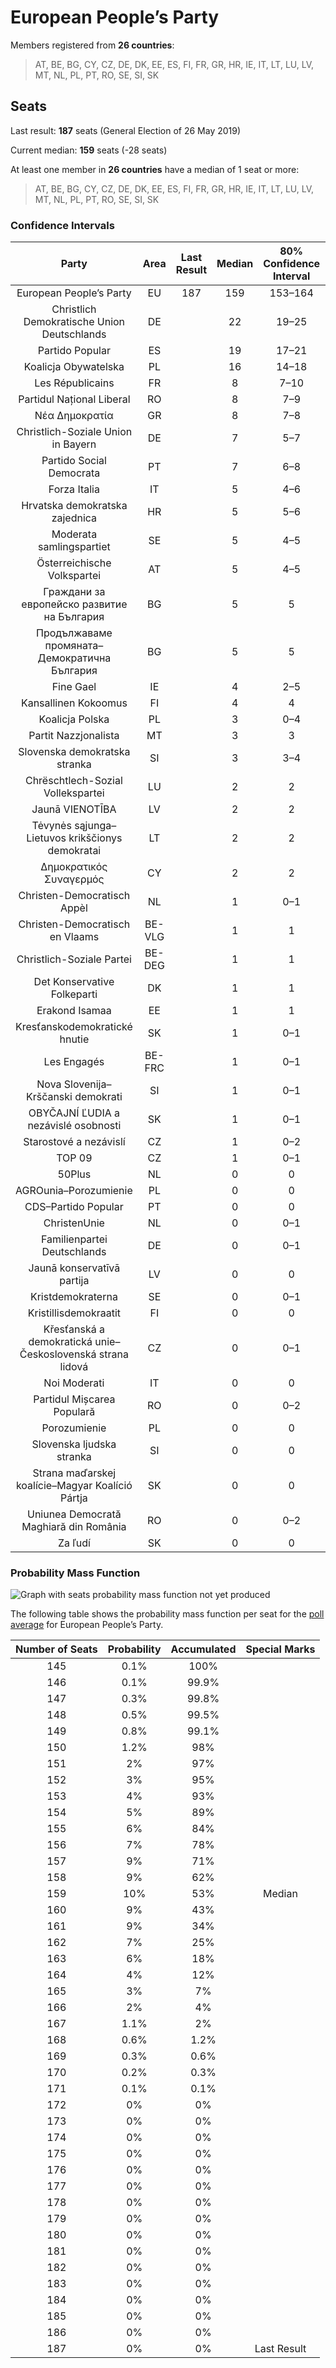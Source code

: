 # European People’s Party

Members registered from **26 countries**:

> AT, BE, BG, CY, CZ, DE, DK, EE, ES, FI, FR, GR, HR, IE, IT, LT, LU, LV, MT, NL, PL, PT, RO, SE, SI, SK

## Seats

Last result: **187** seats (General Election of 26 May 2019)

Current median: **159** seats (-28 seats)

At least one member in **26 countries** have a median of 1 seat or more:

> AT, BE, BG, CY, CZ, DE, DK, EE, ES, FI, FR, GR, HR, IE, IT, LT, LU, LV, MT, NL, PL, PT, RO, SE, SI, SK

### Confidence Intervals

| Party | Area | Last Result | Median | 80% Confidence Interval | 90% Confidence Interval | 95% Confidence Interval | 99% Confidence Interval |
|:-----:|:----:|:-----------:|:------:|:-----------------------:|:-----------------------:|:-----------------------:|:-----------------------:|
| European People’s Party | EU | 187 | 159 | 153–164 | 152–165 | 150–166 | 148–169 |
| Christlich Demokratische Union Deutschlands | DE | | 22 | 19–25 | 18–25 | 18–25 | 18–26 |
| Partido Popular | ES | | 19 | 17–21 | 16–21 | 16–22 | 15–23 |
| Koalicja Obywatelska | PL | | 16 | 14–18 | 13–18 | 13–19 | 13–19 |
| Les Républicains | FR | | 8 | 7–10 | 7–10 | 7–10 | 7–11 |
| Partidul Național Liberal | RO | | 8 | 7–9 | 7–9 | 7–9 | 6–9 |
| Νέα Δημοκρατία | GR | | 8 | 7–8 | 7–8 | 7–8 | 7–9 |
| Christlich-Soziale Union in Bayern | DE | | 7 | 5–7 | 5–8 | 5–10 | 5–10 |
| Partido Social Democrata | PT | | 7 | 6–8 | 6–8 | 6–8 | 5–8 |
| Forza Italia | IT | | 5 | 4–6 | 4–6 | 3–7 | 3–7 |
| Hrvatska demokratska zajednica | HR | | 5 | 5–6 | 5–6 | 4–6 | 4–6 |
| Moderata samlingspartiet | SE | | 5 | 4–5 | 4–5 | 4–5 | 4–5 |
| Österreichische Volkspartei | AT | | 5 | 4–5 | 4–5 | 4–5 | 4–6 |
| Граждани за европейско развитие на България | BG | | 5 | 5 | 5 | 5 | 5 |
| Продължаваме промяната–Демократична България | BG | | 5 | 5 | 5 | 5 | 5 |
| Fine Gael | IE | | 4 | 2–5 | 2–5 | 2–5 | 2–5 |
| Kansallinen Kokoomus | FI | | 4 | 4 | 4 | 4 | 4 |
| Koalicja Polska | PL | | 3 | 0–4 | 0–4 | 0–4 | 0–4 |
| Partit Nazzjonalista | MT | | 3 | 3 | 2–3 | 2–3 | 2–3 |
| Slovenska demokratska stranka | SI | | 3 | 3–4 | 3–4 | 3–4 | 3–4 |
| Chrëschtlech-Sozial Vollekspartei | LU | | 2 | 2 | 2–3 | 2–3 | 2–3 |
| Jaunā VIENOTĪBA | LV | | 2 | 2 | 2 | 2 | 2 |
| Tėvynės sąjunga–Lietuvos krikščionys demokratai | LT | | 2 | 2 | 2 | 2 | 1–2 |
| Δημοκρατικός Συναγερμός | CY | | 2 | 2 | 2 | 2 | 2 |
| Christen-Democratisch Appèl | NL | | 1 | 0–1 | 0–2 | 0–2 | 0–2 |
| Christen-Democratisch en Vlaams | BE-VLG | | 1 | 1 | 1–2 | 1–2 | 1–2 |
| Christlich-Soziale Partei | BE-DEG | | 1 | 1 | 1 | 1 | 1 |
| Det Konservative Folkeparti | DK | | 1 | 1 | 0–1 | 0–1 | 0–1 |
| Erakond Isamaa | EE | | 1 | 1 | 1 | 1 | 1 |
| Kresťanskodemokratické hnutie | SK | | 1 | 0–1 | 0–1 | 0–1 | 0–1 |
| Les Engagés | BE-FRC | | 1 | 0–1 | 0–1 | 0–1 | 0–1 |
| Nova Slovenija–Krščanski demokrati | SI | | 1 | 0–1 | 0–1 | 0–1 | 0–1 |
| OBYČAJNÍ ĽUDIA a nezávislé osobnosti | SK | | 1 | 0–1 | 0–1 | 0–1 | 0–1 |
| Starostové a nezávislí | CZ | | 1 | 0–2 | 0–2 | 0–2 | 0–3 |
| TOP 09 | CZ | | 1 | 0–1 | 0–1 | 0–2 | 0–2 |
| 50Plus | NL | | 0 | 0 | 0 | 0 | 0 |
| AGROunia–Porozumienie | PL | | 0 | 0 | 0 | 0 | 0 |
| CDS–Partido Popular | PT | | 0 | 0 | 0 | 0 | 0 |
| ChristenUnie | NL | | 0 | 0–1 | 0–1 | 0–1 | 0–1 |
| Familienpartei Deutschlands | DE | | 0 | 0–1 | 0–1 | 0–1 | 0–1 |
| Jaunā konservatīvā partija | LV | | 0 | 0 | 0 | 0 | 0 |
| Kristdemokraterna | SE | | 0 | 0–1 | 0–1 | 0–1 | 0–1 |
| Kristillisdemokraatit | FI | | 0 | 0 | 0 | 0 | 0 |
| Křesťanská a demokratická unie–Československá strana lidová | CZ | | 0 | 0–1 | 0–1 | 0–1 | 0–1 |
| Noi Moderati | IT | | 0 | 0 | 0 | 0 | 0 |
| Partidul Mișcarea Populară | RO | | 0 | 0–2 | 0–2 | 0–2 | 0–2 |
| Porozumienie | PL | | 0 | 0 | 0 | 0 | 0 |
| Slovenska ljudska stranka | SI | | 0 | 0 | 0 | 0 | 0 |
| Strana maďarskej koalície–Magyar Koalíció Pártja | SK | | 0 | 0 | 0 | 0–1 | 0–1 |
| Uniunea Democrată Maghiară din România | RO | | 0 | 0–2 | 0–2 | 0–2 | 0–2 |
| Za ľudí | SK | | 0 | 0 | 0 | 0 | 0 |

### Probability Mass Function

![Graph with seats probability mass function not yet produced](average-2023-05-31-seats-pmf-europeanpeople’sparty.png "Seats Probability Mass Function")

The following table shows the probability mass function per seat for the [poll average](average-2023-05-31.html) for European People’s Party.

| Number of Seats | Probability | Accumulated | Special Marks |
|:---------------:|:-----------:|:-----------:|:-------------:|
| 145 | 0.1% | 100% |  |
| 146 | 0.1% | 99.9% |  |
| 147 | 0.3% | 99.8% |  |
| 148 | 0.5% | 99.5% |  |
| 149 | 0.8% | 99.1% |  |
| 150 | 1.2% | 98% |  |
| 151 | 2% | 97% |  |
| 152 | 3% | 95% |  |
| 153 | 4% | 93% |  |
| 154 | 5% | 89% |  |
| 155 | 6% | 84% |  |
| 156 | 7% | 78% |  |
| 157 | 9% | 71% |  |
| 158 | 9% | 62% |  |
| 159 | 10% | 53% | Median |
| 160 | 9% | 43% |  |
| 161 | 9% | 34% |  |
| 162 | 7% | 25% |  |
| 163 | 6% | 18% |  |
| 164 | 4% | 12% |  |
| 165 | 3% | 7% |  |
| 166 | 2% | 4% |  |
| 167 | 1.1% | 2% |  |
| 168 | 0.6% | 1.2% |  |
| 169 | 0.3% | 0.6% |  |
| 170 | 0.2% | 0.3% |  |
| 171 | 0.1% | 0.1% |  |
| 172 | 0% | 0% |  |
| 173 | 0% | 0% |  |
| 174 | 0% | 0% |  |
| 175 | 0% | 0% |  |
| 176 | 0% | 0% |  |
| 177 | 0% | 0% |  |
| 178 | 0% | 0% |  |
| 179 | 0% | 0% |  |
| 180 | 0% | 0% |  |
| 181 | 0% | 0% |  |
| 182 | 0% | 0% |  |
| 183 | 0% | 0% |  |
| 184 | 0% | 0% |  |
| 185 | 0% | 0% |  |
| 186 | 0% | 0% |  |
| 187 | 0% | 0% | Last Result |



